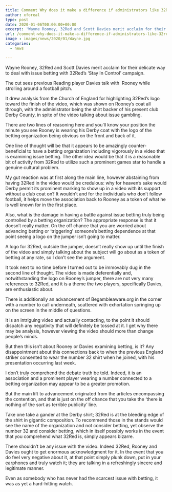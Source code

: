 ```yaml
---
title: Comment Why does it make a difference if administrators like 32Red are the ones battling against issue betting
author: xforeal 
type: post
date: 2020-01-06T00:00:00+00:00
excerpt: 'Wayne Rooney, 32Red and Scott Davies merit acclaim for their delicate way to deal with issue betting with 32Red&#8217;s &lsquo;Stay In Control&rsquo; campaign'
url: /comment-why-does-it-make-a-difference-if-administrators-like-32red-are-the-ones-battling-against-issue-betting/
image : images/news/2020/01/Wayne.jpg
categories:
  - news

---
```

Wayne Rooney, 32Red and Scott Davies merit acclaim for their delicate way to deal with issue betting with 32Red&#8217;s &lsquo;Stay In Control&rsquo; campaign.

The cut sees previous Reading player Davies talk with &nbsp;Rooney while strolling around a football pitch.&nbsp;

It drew analysis from the Church of England for highlighting 32Red&rsquo;s logo toward the finish of the video, which was shown on Rooney&rsquo;s coat all through, with the administrator being the shirt backer of his present club Derby County, in spite of the video talking about issue gambling.

There are two lines of reasoning here and you&rsquo;ll know your position the minute you see Rooney is wearing his Derby coat with the logo of the betting organization being obvious on the front and back of it.&nbsp;

One line of thought will be that it appears to be amazingly counter-beneficial to have a betting organization including vigorously in a video that is examining issue betting. The other idea would be that it is a reasonable bit of activity from 32Red to utilize such a prominent games star to handle a genuine cultural problem.&nbsp;

My gut reaction was at first along the main line, however abstaining from having 32Red in the video would be credulous: why for heaven&#8217;s sake would Derby permit its prominent marking to show up in a video with its support without a club coat on? It wouldn&rsquo;t and for the individuals who don&#8217;t follow football, it helps move the association back to Rooney as a token of what he is well known for in the first place.&nbsp;

Also, what is the damage in having a battle against issue betting truly being controlled by a betting organization? The appropriate response is that it doesn&rsquo;t really matter. On the off chance that you are worried about advancing betting or &lsquo;triggering&rsquo; someone&rsquo;s betting dependence at that point seeing a logo on the jumper isn&rsquo;t going to matter.

A logo for 32Red, outside the jumper, doesn&rsquo;t really show up until the finish of the video and simply talking about the subject will go about as a token of betting at any rate, so I don&rsquo;t see the argument.

It took next to no time before I turned out to be immovably dug in the second line of thought. The video is made deferentially and, notwithstanding the logo on Rooney&rsquo;s jumper, there are not very many references to 32Red, and it is a theme the two players, specifically Davies, are enthusiastic about.&nbsp;

There is additionally an advancement of Begambleaware.org in the corner with a number to call underneath, scattered with exhortation springing up on the screen in the middle of questions.&nbsp;&nbsp;

It is an intriguing video and actually contacting, to the point it should dispatch any negativity that will definitely be tossed at it. I get why there may be analysis, however viewing the video should more than change people&rsquo;s minds.

But then this isn&rsquo;t about Rooney or Davies examining betting, is it? Any disappointment about this connections back to when the previous England striker consented to wear the number 32 shirt when he joined, with his presentation occurring last week.

I don&rsquo;t truly comprehend the debate truth be told. Indeed, it is an association and a prominent player wearing a number connected to a betting organization may appear to be a greater promotion.&nbsp;

But the main lift to advancement originated from the articles encompassing the contention, and that is just on the off chance that you take the &lsquo;there is nothing of the sort as terrible publicity&rsquo; line.&nbsp;

Take one take a gander at the Derby shirt; 32Red is at the bleeding edge of the shirt in gigantic composition. To recommend those in the stands would see the name of the organization and not consider betting, yet observe the number 32 and consider betting, which in itself possibly works in the event that you comprehend what 32Red is, simply appears bizarre.

There shouldn&rsquo;t be any issue with the video. Indeed 32Red, Rooney and Davies ought to get enormous acknowledgment for it. In the event that you do feel very negative about it, at that point simply plunk down, put in your earphones and truly watch it; they are talking in a refreshingly sincere and legitimate manner.

Even as somebody who has never had the scarcest issue with betting, it was as yet a hard-hitting watch.

&nbsp;

&nbsp;